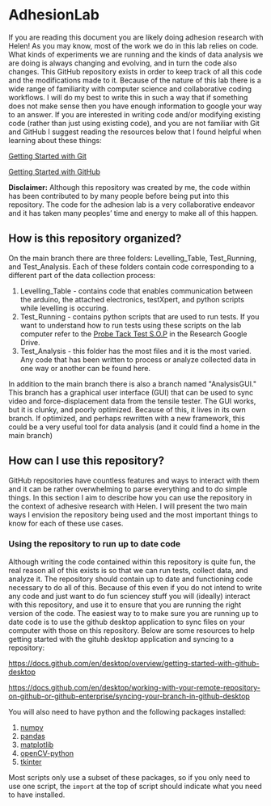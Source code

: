 # AdhesionLab
If you are reading this document you are likely doing adhesion research with Helen! As you may know, most of the work we do in this lab relies on code. What kinds of experiments we are running and the kinds of data analysis we are doing is always changing and evolving, and in turn the code also changes. This GitHub repository exists in order to keep track of all this code and the modifications made to it. Because of the nature of this lab there is a wide range of familiarity with computer science and collaborative coding workflows. I will do my best to write this in such a way that if something does not make sense then you have enough information to google your way to an answer. If you are interested in writing code and/or modifying existing code (rather than just using existing code), and you are not familiar with Git and GitHub I suggest reading the resources below that I found helpful when learning about these things:

[Getting Started with Git](https://git-scm.com/book/en/v2/Getting-Started-About-Version-Control)

[Getting Started with GitHub](https://docs.github.com/en/get-started)

**Disclaimer:** Although this repository was created by me, the code within has been contributed to by many people before being put into this repository. The code for the adhesion lab is a very collaborative endeavor and it has taken many peoples’ time and energy to make all of this happen.

## How is this repository organized?
On the main branch there are three folders: Levelling_Table, Test_Running, and Test_Analysis. Each of these folders contain code corresponding to a different part of the data collection process: 
1. Levelling_Table - contains code that enables communication between the arduino, the attached electronics, testXpert, and python scripts while levelling is occuring.
2. Test_Running - contains python scripts that are used to run tests. If you want to understand how to run tests using these scripts on the lab computer refer to the [Probe Tack Test S.O.P](https://docs.google.com/document/d/1UmUZKZvCBH7tiiC7ttzYZqN0IUQPj35D1J8YuI-1PR8/edit) in the Research Google Drive.
3. Test_Analysis - this folder has the most files and it is the most varied. Any code that has been written to process or analyze collected data in one way or another can be found here.

In addition to the main branch there is also a branch named "AnalysisGUI." This branch has a graphical user interface (GUI) that can be used to sync video and force-displacement data from the tensile tester. The GUI works, but it is clunky, and poorly optimized. Because of this, it lives in its own branch. If optimized, and perhaps rewritten with a new framework, this could be a very useful tool for data analysis (and it could find a home in the main branch)

## How can I use this repository?
GitHub repositories have countless features and ways to interact with them and it can be rather overwhelming to parse everything and to do simple things. In this section I aim to describe how you can use the repository in the context of adhesive research with Helen. I will present the two main ways I envision the repository being used and the most important things to know for each of these use cases. 
### Using the repository to run up to date code
Although writing the code contained within this repository is quite fun, the real reason all of this exists is so that we can run tests, collect data, and analyze it. The repository should contain up to date and functioning code necessary to do all of this. Because of this even if you do not intend to write any code and just want to do fun sciencey stuff you will (ideally) interact with this repository, and use it to ensure that you are running the right version of the code. The easiest way to to make sure you are running up to date code is to use the github desktop application to sync files on your computer with those on this repository. Below are some resources to help getting started with the gituhb desktop application and syncing to a repository:

https://docs.github.com/en/desktop/overview/getting-started-with-github-desktop

https://docs.github.com/en/desktop/working-with-your-remote-repository-on-github-or-github-enterprise/syncing-your-branch-in-github-desktop

You will also need to have python and the following packages installed:
1. [numpy](https://numpy.org/)
2. [pandas](https://pandas.pydata.org/)
3. [matplotlib](https://matplotlib.org/)
4. [openCV-python](https://pypi.org/project/opencv-python/)
5. [tkinter](https://docs.python.org/3/library/tkinter.html)

Most scripts only use a subset of these packages, so if you only need to use one script, the `import` at the top of script should indicate what you need to have installed. 
